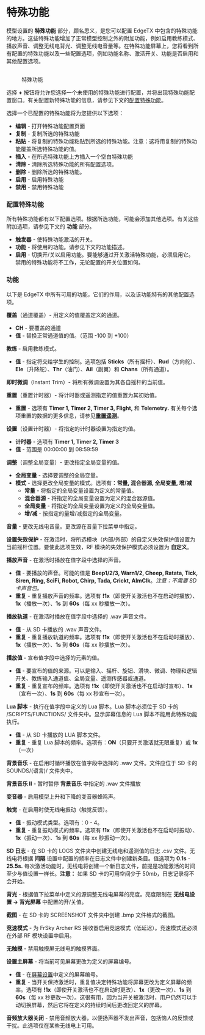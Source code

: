 # 特殊功能

模型设置的 **特殊功能** 部分，顾名思义，是您可以配置 EdgeTX 中包含的特殊功能的地方。这些特殊功能增加了正常模型控制之外的附加功能，例如启用教练模式、播放声音、调整无线电背光、调整无线电音量等。在特殊功能屏幕上，您将看到所有配置的特殊功能以及一些配置选项，例如功能名称、激活开关、功能是否启用和其他配置选项。

<figure><img src="https://edgetx-static.zkl2333.com/specialfunctions.png" alt=""><figcaption><p>特殊功能</p></figcaption></figure>

选择 **+** 按钮将允许您选择一个未使用的特殊功能进行配置，并将出现特殊功能配置窗口。有关配置新特殊功能的信息，请参见下文的[配置特殊功能](special-functions.md#configuring-special-functions)。

选择一个已配置的特殊功能将为您提供以下选项：

* **编辑** - 打开特殊功能配置页面
* **复制** - 复制所选的特殊功能
* **粘贴** - 将复制的特殊功能粘贴到所选的特殊功能。注意：这将用复制的特殊功能覆盖所选特殊功能的值。
* **插入** - 在所选特殊功能上方插入一个空白特殊功能
* **清除** - 清除所选特殊功能的所有配置选项。
* **删除** - 删除所选的特殊功能。
* **启用** - 启用特殊功能
* **禁用** - 禁用特殊功能

### 配置特殊功能

所有特殊功能都有以下配置选项。根据所选功能，可能会添加其他选项。有关这些附加选项，请参见下文的 **功能** 部分。

* **触发器** - 使特殊功能激活的开关。
* **功能** - 将使用的功能。请参见下文的功能描述。
* **启用** - 切换开/关以启用功能。要能够通过开关激活特殊功能，必须启用它。禁用的特殊功能将不工作，无论配置的开关位置如何。

### 功能

以下是 EdgeTX 中所有可用的功能，它们的作用，以及该功能特有的其他配置选项。

**覆盖**（通道覆盖）- 用定义的值覆盖定义的通道。

* **CH** - 要覆盖的通道
* **值** - 替换正常通道值的值。（范围 -100 到 +100）

**教练 -** 启用教练模式。

* **值** - 指定将交给学生的控制。选项包括 **Sticks**（所有摇杆）、**Rud**（方向舵）、**Ele**（升降舵）、**Thr**（油门）、**Ail**（副翼）和 **Chans**（所有通道）。

**即时微调**（Instant Trim）- 将所有微调设置为其各自摇杆的当前值。

**重置**（重置计时器）- 将计时器或遥测指定的值重置为其初始值。

* **重置** - 选项有 **Timer 1, Timer 2, Timer 3, Flight,** 和 **Telemetry.** 有关每个选项重置的数据的更多信息，请参见[**重置遥测**](../reset-telemetry.md)。

**设置**（设置计时器）- 将指定的计时器设置为指定的值。

* **计时器** - 选项有 **Timer 1, Timer 2, Timer 3**
* **值** - 范围是 00:00:00 到 08:59:59

**调整**（调整全局变量）- 更改指定全局变量的值。

* **全局变量** - 选择要调整的全局变量。
* **模式** - 选择更改全局变量的模式。选项有：**常量, 混合器源, 全局变量, 增/减**
  * **常量** - 将指定的全局变量设置为定义的常量值。
  * **混合器源** - 将指定的全局变量设置为定义的混合器源值。
  * **全局变量** - 将指定的全局变量设置为定义的全局变量值。
  * **增/减** - 按指定的量增/减指定的全局变量。

**音量** - 更改无线电音量。更改源在音量下拉菜单中指定。

**设置失效保护** - 在激活时，将所选模块（内部/外部）的自定义失效保护值设置为当前摇杆位置。要使此选项生效，RF 模块的失效保护模式必须设置为 **自定义**。

**播放声音** - 在激活时播放在值字段中选择的声音。

* **值** - 要播放的声音。可能的值是 **Beep1/2/3, Warn1/2, Cheep, Ratata, Tick, Siren, Ring, SciFi, Robot, Chirp, Tada, Crickt, AlmClk**。_注意：不需要 SD 卡声音包。_
* **重复** - 重复播放声音的频率。选项有 **!1x**（即使开关激活也不在启动时播放）、**1x**（播放一次）、**1s** 到 **60s**（每 xx 秒播放一次）。

**播放轨道** - 在激活时播放在值字段中选择的 .wav 声音文件。

* **值** - 从 SD 卡播放的 .wav 声音文件。
* **重复** - 重复播放轨道的频率。选项有 **!1x**（即使开关激活也不在启动时播放）、**1x**（播放一次）、**1s** 到 **60s**（每 xx 秒播放一次）。

**播放值 -** 宣布值字段中选择的元素的值。

* **值** - 要宣布的值的来源。可以是输入、摇杆、旋钮、滑块、微调、物理和逻辑开关、教练输入通道值、全局变量、遥测传感器或通道。
* **重复** - 重复宣布的频率。选项有 **!1x**（即使开关激活也不在启动时宣布）、**1x**（宣布一次）、**1s** 到 **60s**（每 xx 秒宣布一次）。

**Lua 脚本** - 执行在值字段中定义的 Lua 脚本。Lua 脚本必须位于 SD 卡的 /SCRIPTS/FUNCTIONS/ 文件夹中。显示屏幕信息的 Lua 脚本不能用此特殊功能执行。

* **值** - 从 SD 卡播放的 LUA 脚本文件。
* **重复** - 重复 Lua 脚本的频率。选项有：**ON**（只要开关激活就无限重复）或 **1x**（一次）

**背景音乐** - 在启用时循环播放在值字段中选择的 .wav 文件。文件应位于 SD 卡的 SOUNDS/(语言)/ 文件夹中。

**背景音乐 II** - 暂时暂停 **背景音乐** 中指定的 .wav 文件播放

**变音器** - 启用模型上升和下降的变音器蜂鸣声。

**触觉** - 在启用时使无线电振动（触觉反馈）。

* **值** - 振动模式类型。选项有：0 - 4。
* **重复** - 重复振动模式的频率。选项有 **!1x**（即使开关激活也不在启动时振动）、**1x**（振动一次）、**1s** 到 **60s**（每 xx 秒振动一次）。

**SD 日志** - 在 SD 卡的 LOGS 文件夹中创建无线电和遥测值的日志 .csv 文件。无线电将根据 **间隔** 设置中配置的频率在日志文件中创建新条目。值选项为 **0.1s** - **25.5s.** 每次激活功能时，无线电将创建一个新日志文件，前提是功能激活的时间至少与值设置一样长。**注意：** 如果 SD 卡的可用空间少于 50mb，日志记录将不会开始。

**背光** - 根据值下拉菜单中定义的源调整无线电屏幕的亮度。亮度限制在 **无线电设置 -> 背光屏幕** 中配置的开/关值。

**截图** - 在 SD 卡的 SCREENSHOT 文件夹中创建 .bmp 文件格式的截图。

**竞速模式** - 为 FrSky Archer RS 接收器启用竞速模式（低延迟）。竞速模式还必须在外部 RF 模块设置中启用。

**无触摸** - 禁用触摸屏无线电的触摸界面。

**设置主屏幕** - 将当前可见屏幕更改为定义的屏幕编号。

* **值** - 在[屏幕设置](../screen-settings/)中定义的屏幕编号。
* **重复** - 当开关保持激活时，重复值决定特殊功能将屏幕更改为定义屏幕的频率。选项有 **!1x**（即使开关激活也不在启动时更改）、**1x**（更改一次）、**1s** 到 **60s**（每 xx 秒更改一次）。这很有用，因为当开关被激活时，用户仍然可以手动切换屏幕，然后它将在定义的持续时间后更改回定义的屏幕。

**音频放大器关闭** - 禁用音频放大器，以便扬声器不发出声音，包括恼人的反馈或干扰。此选项仅在某些无线电上可用。